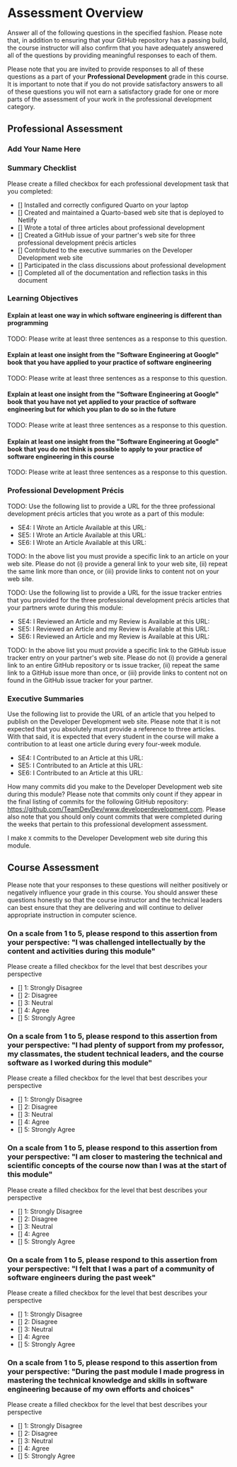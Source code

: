 # Assessment Overview

Answer all of the following questions in the specified fashion. Please
note that, in addition to ensuring that your GitHub repository has a passing
build, the course instructor will also confirm that you have adequately answered
all of the questions by providing meaningful responses to each of them.

Please note that you are invited to provide responses to all of these
questions as a part of your **Professional Development** grade in this course.
It is important to note that if you do not provide satisfactory answers to all
of these questions you will not earn a satisfactory grade for one or more parts
of the assessment of your work in the professional development category.

## Professional Assessment

### Add Your Name Here

### Summary Checklist

Please create a filled checkbox for each professional development task that you completed:

- [] Installed and correctly configured Quarto on your laptop
- [] Created and maintained a Quarto-based web site that is deployed to Netlify
- [] Wrote a total of three articles about professional development
- [] Created a GitHub issue of your partner's web site for three professional development précis articles
- [] Contributed to the executive summaries on the Developer Development web site
- [] Participated in the class discussions about professional development
- [] Completed all of the documentation and reflection tasks in this document

### Learning Objectives

#### Explain at least one way in which software engineering is different than programming

TODO: Please write at least three sentences as a response to this question.

#### Explain at least one insight from the "Software Engineering at Google" book that you have applied to your practice of software engineering

TODO: Please write at least three sentences as a response to this question.

#### Explain at least one insight from the "Software Engineering at Google" book that you have not yet applied to your practice of software engineering but for which you plan to do so in the future

TODO: Please write at least three sentences as a response to this question.

#### Explain at least one insight from the "Software Engineering at Google" book that you do not think is possible to apply to your practice of software engineering in this course

TODO: Please write at least three sentences as a response to this question.

### Professional Development Précis

TODO: Use the following list to provide a URL for the three professional development
précis articles that you wrote as a part of this module:

- SE4: I Wrote an Article Available at this URL:
- SE5: I Wrote an Article Available at this URL:
- SE6: I Wrote an Article Available at this URL:

TODO: In the above list you must provide a specific link to an article on your
web site. Please do not (i) provide a general link to your web site, (ii) repeat
the same link more than once, or (iii) provide links to content not on your web
site.

TODO: Use the following list to provide a URL for the issue tracker entries that you
provided for the three professional development précis articles that your
partners wrote during this module:

- SE4: I Reviewed an Article and my Review is Available at this URL:
- SE5: I Reviewed an Article and my Review is Available at this URL:
- SE6: I Reviewed an Article and my Review is Available at this URL:

TODO: In the above list you must provide a specific link to the GitHub issue
tracker entry on your partner's web site. Please do not (i) provide a general
link to an entire GitHub repository or ts issue tracker, (ii) repeat the same
link to a GitHub issue more than once, or (iii) provide links to content not on
found in the GitHub issue tracker for your partner.

### Executive Summaries

Use the following list to provide the URL of an article that you helped to
publish on the Developer Development web site. Please note that it is not
expected that you absolutely must provide a reference to three articles. With
that said, it is expected that every student in the course will make a
contribution to at least one article during every four-week module.

- SE4: I Contributed to an Article at this URL:
- SE5: I Contributed to an Article at this URL:
- SE6: I Contributed to an Article at this URL:

How many commits did you make to the Developer Development web site during this
module? Please note that commits only count if they appear in the final listing
of commits for the following GitHub repository: https://github.com/TeamDevDev/www.developerdevelopment.com.
Please also note that you should only count commits that were completed during
the weeks that pertain to this professional development assessment.

I make `X` commits to the Developer Development web site during this module.

## Course Assessment

Please note that your responses to these questions will neither positively
or negatively influence your grade in this course. You should answer these
questions honestly so that the course instructor and the technical leaders can
best ensure that they are delivering and will continue to deliver appropriate
instruction in computer science.

### On a scale from 1 to 5, please respond to this assertion from your perspective: "I was challenged intellectually by the content and activities during this module"

Please create a filled checkbox for the level that best describes your perspective

- [] 1: Strongly Disagree
- [] 2: Disagree
- [] 3: Neutral
- [] 4: Agree
- [] 5: Strongly Agree

### On a scale from 1 to 5, please respond to this assertion from your perspective: "I had plenty of support from my professor, my classmates, the student technical leaders, and the course software as I worked during this module"

Please create a filled checkbox for the level that best describes your perspective

- [] 1: Strongly Disagree
- [] 2: Disagree
- [] 3: Neutral
- [] 4: Agree
- [] 5: Strongly Agree

### On a scale from 1 to 5, please respond to this assertion from your perspective: "I am closer to mastering the technical and scientific concepts of the course now than I was at the start of this module"

Please create a filled checkbox for the level that best describes your perspective

- [] 1: Strongly Disagree
- [] 2: Disagree
- [] 3: Neutral
- [] 4: Agree
- [] 5: Strongly Agree

### On a scale from 1 to 5, please respond to this assertion from your perspective: "I felt that I was a part of a community of software engineers during the past week"

Please create a filled checkbox for the level that best describes your perspective

- [] 1: Strongly Disagree
- [] 2: Disagree
- [] 3: Neutral
- [] 4: Agree
- [] 5: Strongly Agree

### On a scale from 1 to 5, please respond to this assertion from your perspective: "During the past module I made progress in mastering the technical knowledge and skills in software engineering because of my own efforts and choices"

Please create a filled checkbox for the level that best describes your perspective

- [] 1: Strongly Disagree
- [] 2: Disagree
- [] 3: Neutral
- [] 4: Agree
- [] 5: Strongly Agree

